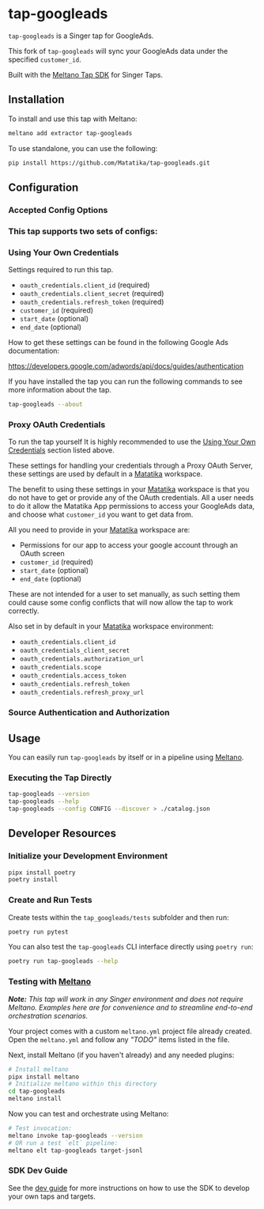 # tap-googleads

`tap-googleads` is a Singer tap for GoogleAds.

This fork of `tap-googleads` will sync your GoogleAds data under the specified `customer_id`.

Built with the [Meltano Tap SDK](https://sdk.meltano.com) for Singer Taps.

## Installation

To install and use this tap with Meltano:

```bash
meltano add extractor tap-googleads
```

To use standalone, you can use the following:

```bash
pip install https://github.com/Matatika/tap-googleads.git
```


## Configuration

### Accepted Config Options

### This tap supports two sets of configs:

### Using Your Own Credentials

Settings required to run this tap.

- `oauth_credentials.client_id` (required)
- `oauth_credentials.client_secret` (required)
- `oauth_credentials.refresh_token` (required)
- `customer_id` (required)
- `start_date` (optional)
- `end_date` (optional)

How to get these settings can be found in the following Google Ads documentation:

https://developers.google.com/adwords/api/docs/guides/authentication

If you have installed the tap you can run the following commands to see more information about the tap.
```bash
tap-googleads --about
```

### Proxy OAuth Credentials

To run the tap yourself It is highly recommended to use the [Using Your Own Credentials](#using-your-own-credentials) section listed above.

These settings for handling your credentials through a Proxy OAuth Server, these settings are used by default in a [Matatika](https://www.matatika.com/) workspace.

The benefit to using these settings in your [Matatika](https://www.matatika.com/) workspace is that you do not have to get or provide any of the OAuth credentials. All a user needs to do it allow the Matatika App permissions to access your GoogleAds data, and choose what `customer_id` you want to get data from.

All you need to provide in your [Matatika](https://www.matatika.com/) workspace are:
- Permissions for our app to access your google account through an OAuth screen
- `customer_id` (required)
- `start_date` (optional)
- `end_date` (optional)

These are not intended for a user to set manually, as such setting them could cause some config conflicts that will now allow the tap to work correctly.

Also set in by default in your [Matatika](https://www.matatika.com/) workspace environment:

- `oauth_credentials.client_id`
- `oauth_credentials_client_secret`
- `oauth_credentials.authorization_url`
- `oauth_credentials.scope`
- `oauth_credentials.access_token`
- `oauth_credentials.refresh_token`
- `oauth_credentials.refresh_proxy_url`


### Source Authentication and Authorization

## Usage

You can easily run `tap-googleads` by itself or in a pipeline using [Meltano](https://meltano.com/).

### Executing the Tap Directly

```bash
tap-googleads --version
tap-googleads --help
tap-googleads --config CONFIG --discover > ./catalog.json
```

## Developer Resources


### Initialize your Development Environment

```bash
pipx install poetry
poetry install
```

### Create and Run Tests

Create tests within the `tap_googleads/tests` subfolder and
  then run:

```bash
poetry run pytest
```

You can also test the `tap-googleads` CLI interface directly using `poetry run`:

```bash
poetry run tap-googleads --help
```

### Testing with [Meltano](https://www.meltano.com)

_**Note:** This tap will work in any Singer environment and does not require Meltano.
Examples here are for convenience and to streamline end-to-end orchestration scenarios._

Your project comes with a custom `meltano.yml` project file already created. Open the `meltano.yml` and follow any _"TODO"_ items listed in
the file.

Next, install Meltano (if you haven't already) and any needed plugins:

```bash
# Install meltano
pipx install meltano
# Initialize meltano within this directory
cd tap-googleads
meltano install
```

Now you can test and orchestrate using Meltano:

```bash
# Test invocation:
meltano invoke tap-googleads --version
# OR run a test `elt` pipeline:
meltano elt tap-googleads target-jsonl
```

### SDK Dev Guide

See the [dev guide](https://sdk.meltano.com/en/latest/dev_guide.html) for more instructions on how to use the SDK to 
develop your own taps and targets.
